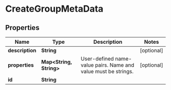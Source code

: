 

# CreateGroupMetaData


## Properties

Name | Type | Description | Notes
------------ | ------------- | ------------- | -------------
**description** | **String** |  |  [optional]
**properties** | **Map&lt;String, String&gt;** | User-defined name-value pairs. Name and value must be strings. |  [optional]
**id** | **String** |  | 



